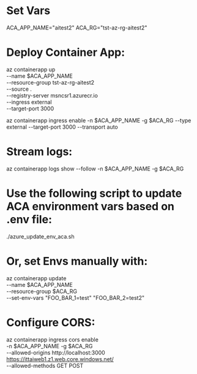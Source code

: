 # Set Vars
ACA_APP_NAME="aitest2"
ACA_RG="tst-az-rg-aitest2"

# Deploy Container App:
az containerapp up \
    --name $ACA_APP_NAME \
    --resource-group tst-az-rg-aitest2 \
    --source . \
    --registry-server msncsr1.azurecr.io \
    --ingress external \
    --target-port 3000

az containerapp ingress enable -n $ACA_APP_NAME -g $ACA_RG --type external --target-port 3000 --transport auto

# Stream logs:
az containerapp logs show --follow -n $ACA_APP_NAME -g $ACA_RG

# Use the following script to update ACA environment vars based on .env file:
./azure_update_env_aca.sh

# Or, set Envs manually with:
az containerapp update \
  --name $ACA_APP_NAME \
  --resource-group $ACA_RG \
  --set-env-vars "FOO_BAR_1=test" "FOO_BAR_2=test2"

# Configure CORS:
az containerapp ingress cors enable \
  -n $ACA_APP_NAME -g $ACA_RG \
  --allowed-origins http://localhost:3000 https://ittaiweb1.z1.web.core.windows.net/ \
  --allowed-methods GET POST